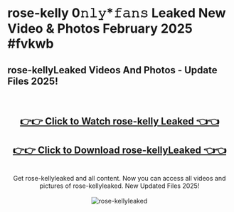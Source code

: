 # rose-kelly 0𝚗𝚕𝚢*𝚏𝚊𝚗𝚜 Leaked New Video & Photos February 2025 #fvkwb

<h2>rose-kellyLeaked Videos And Photos - Update Files 2025!</h2>
<br>
<div align="center">
<h2><a href="https://mediaupload.pro?title=rose-kelly&ref=11F" rel="nofollow">👉👉 Click to Watch rose-kelly Leaked 👈👈</a></h2>
<h2><a href="https://mediaupload.pro?title=rose-kelly&ref=11F" rel="nofollow">👉👉 Click to Download rose-kellyLeaked 👈👈</a></h2>
<br>
Get rose-kellyleaked and all content. Now you can access all videos and pictures of rose-kellyleaked. New Updated Files 2025!
<br>
<br>
<a href="https://mediaupload.pro?title=rose-kelly&ref=11F" rel="nofollow" data-target="animated-image.originalLink"><img src="https://i.ibb.co/Gkj2r4b/banner.png" alt="rose-kellyleaked" style="max-width: 100%; display: inline-block;" data-target="animated-image.originalImage"></a>
</div>
<br>

